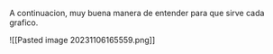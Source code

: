 A continuacion, muy buena manera de entender para que sirve cada grafico.

![[Pasted image 20231106165559.png]]